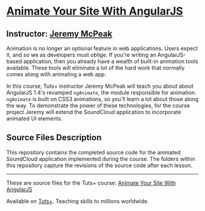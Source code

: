 # [Animate Your Site With AngularJS][published url]
## Instructor: [Jeremy McPeak][instructor url]


Animation is no longer an optional feature in web applications. Users expect it, and so we as developers must oblige. If you're writing an AngularJS-based application, then you already have a wealth of built-in animation tools available. These tools will eliminate a lot of the hard work that normally comes along with animating a web app. 

In this course, Tuts+ instructor Jeremy McPeak will teach you about about AngularJS 1.4's revamped `ngAnimate`, the module responsible for animation. `ngAnimate` is built on CSS3 animations, so you'll learn a lot about those along the way. To demonstrate the power of these technologies, for the course project Jeremy will extend the SoundCloud application to incorporate animated UI elements.


## Source Files Description

This repository contains the completed source code for the animated SoundCloud application implemented during the course. The folders within this repository capture the revisions of the source code after each lesson.

------

These are source files for the Tuts+ course: [Animate Your Site With AngularJS][published url]

Available on [Tuts+](https://tutsplus.com). Teaching skills to millions worldwide.

[published url]: https://code.tutsplus.com/courses/animate-your-site-with-angularjs
[instructor url]: https://tutsplus.com/authors/jeremy-mcpeak
